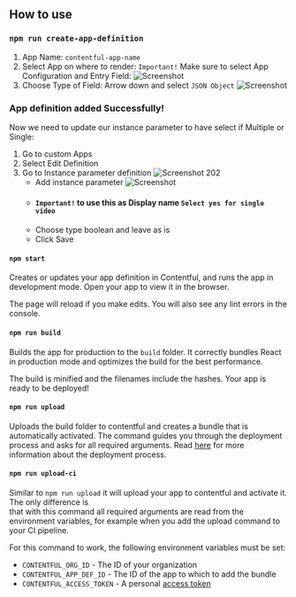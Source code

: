 ## How to use

### `npm run create-app-definition`
1. App Name: `contentful-app-name`
2. Select App on where to render: `Important!` Make sure to select App Configuration and Entry Field:
![Screenshot](https://github.com/martuico/video-for-wistia/assets/2949921/dda94d14-457f-4467-a6b9-46b6fdc86d45)
3. Choose Type of Field: Arrow down and select `JSON Object`
![Screenshot](https://github.com/martuico/video-for-wistia/assets/2949921/a02629a9-0fa8-43e3-b7f2-ad6062a27d8c)

### App definition added Successfully!
Now we need to update our instance parameter to have select if Multiple or Single:
1. Go to custom Apps
2. Select Edit Definition
3. Go to Instance parameter definition
    ![Screenshot 202](https://github.com/martuico/video-for-wistia/assets/2949921/6e78ccb7-8628-4755-8bc6-cc5a45344bf2) 
    - Add instance parameter 
    ![Screenshot](https://github.com/martuico/video-for-wistia/assets/2949921/d90dc502-2c16-4e35-ad31-91ad14ecff61) 
    - #### `Important!` to use this as Display name `Select yes for single video`
    - Choose type boolean and leave as is
    - Click Save

#### `npm start`

Creates or updates your app definition in Contentful, and runs the app in development mode.
Open your app to view it in the browser.

The page will reload if you make edits.
You will also see any lint errors in the console.

#### `npm run build`

Builds the app for production to the `build` folder.
It correctly bundles React in production mode and optimizes the build for the best performance.

The build is minified and the filenames include the hashes.
Your app is ready to be deployed!

#### `npm run upload`

Uploads the build folder to contentful and creates a bundle that is automatically activated.
The command guides you through the deployment process and asks for all required arguments.
Read [here](https://www.contentful.com/developers/docs/extensibility/app-framework/create-contentful-app/#deploy-with-contentful) for more information about the deployment process.


#### `npm run upload-ci`

Similar to `npm run upload` it will upload your app to contentful and activate it. The only difference is  
that with this command all required arguments are read from the environment variables, for example when you add
the upload command to your CI pipeline.

For this command to work, the following environment variables must be set:

- `CONTENTFUL_ORG_ID` - The ID of your organization
- `CONTENTFUL_APP_DEF_ID` - The ID of the app to which to add the bundle
- `CONTENTFUL_ACCESS_TOKEN` - A personal [access token](https://www.contentful.com/developers/docs/references/content-management-api/#/reference/personal-access-tokens)

